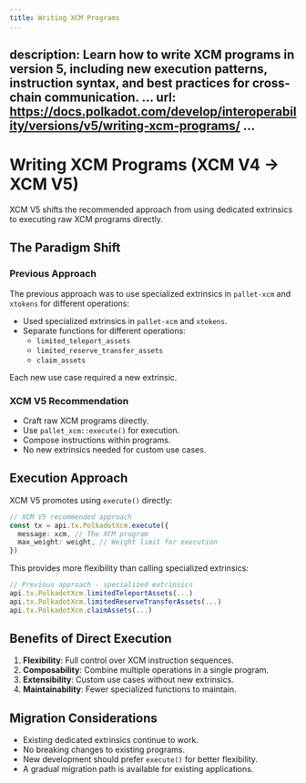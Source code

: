 ```yaml
---
title: Writing XCM Programs
...
```

description: Learn how to write XCM programs in version 5, including new execution patterns, instruction
  syntax, and best practices for cross-chain communication.
...
url: https://docs.polkadot.com/develop/interoperability/versions/v5/writing-xcm-programs/
...
---

# Writing XCM Programs (XCM V4 → XCM V5)

XCM V5 shifts the recommended approach from using dedicated extrinsics to executing raw XCM programs directly.

## The Paradigm Shift

### Previous Approach

The previous approach was to use specialized extrinsics in `pallet-xcm` and `xtokens` for different operations:

- Used specialized extrinsics in `pallet-xcm` and `xtokens`.
- Separate functions for different operations:
    - `limited_teleport_assets`
    - `limited_reserve_transfer_assets`
    - `claim_assets`

Each new use case required a new extrinsic.

### XCM V5 Recommendation

- Craft raw XCM programs directly.
- Use `pallet_xcm::execute()` for execution.
- Compose instructions within programs.
- No new extrinsics needed for custom use cases.

## Execution Approach

XCM V5 promotes using `execute()` directly:

```typescript
// XCM V5 recommended approach
const tx = api.tx.PolkadotXcm.execute({
  message: xcm, // The XCM program
  max_weight: weight, // Weight limit for execution
})
```

This provides more flexibility than calling specialized extrinsics:

```typescript
// Previous approach - specialized extrinsics
api.tx.PolkadotXcm.limitedTeleportAssets(...)
api.tx.PolkadotXcm.limitedReserveTransferAssets(...)
api.tx.PolkadotXcm.claimAssets(...)
```

## Benefits of Direct Execution

1. **Flexibility**: Full control over XCM instruction sequences.
2. **Composability**: Combine multiple operations in a single program.
3. **Extensibility**: Custom use cases without new extrinsics.
4. **Maintainability**: Fewer specialized functions to maintain.

## Migration Considerations

- Existing dedicated extrinsics continue to work.
- No breaking changes to existing programs.
- New development should prefer `execute()` for better flexibility.
- A gradual migration path is available for existing applications.
